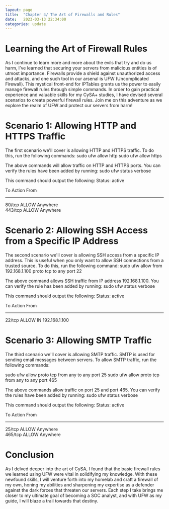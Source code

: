 ```yaml
---
layout: page
title:  "Chapter 4/ The Art of Firewalls and Rules"
date:   2023-03-13 22:34:00
categories: update
---
```


# Learning the Art of Firewall Rules

As I continue to learn more and more about the evils that try and do us harm, I’ve learned that securing your servers from malicious entities 
is of utmost importance. Firewalls provide a shield against unauthorized access and attacks, and one such tool in our arsenal is UFW (Uncomplicated Firewall). 
This mystical front-end for IPTables grants us the power to easily manage firewall rules through simple commands. In order to gain practical experience and 
valuable skills for my CySA+ studies, I have devised several scenarios to create powerful firewall rules. Join me on this adventure as we explore the realm 
of UFW and protect our servers from harm!

# Scenario 1: Allowing HTTP and HTTPS Traffic

The first scenario we'll cover is allowing HTTP and HTTPS traffic. To do this, run the following commands:
  sudo ufw allow http
  sudo ufw allow https
  
The above commands will allow traffic on HTTP and HTTPS ports. You can verify the rules have been added by running:
  sudo ufw status verbose

This command should output the following:
  Status: active

  To                         Action      From
  __                         _____       ____
  80/tcp                     ALLOW       Anywhere                  
  443/tcp                    ALLOW       Anywhere                  

# Scenario 2: Allowing SSH Access from a Specific IP Address

The second scenario we'll cover is allowing SSH access from a specific IP address. This is useful when you only want to allow SSH connections from a 
trusted source. To do this, run the following command:
  sudo ufw allow from 192.168.1.100 proto tcp to any port 22

The above command allows SSH traffic from IP address 192.168.1.100. You can verify the rule has been added by running:
  sudo ufw status verbose

This command should output the following:
  Status: active

  To                         Action      From
  __                         ____        ____
  22/tcp                     ALLOW IN    192.168.1.100

# Scenario 3: Allowing SMTP Traffic
The third scenario we'll cover is allowing SMTP traffic. SMTP is used for sending email messages between servers. To allow SMTP traffic, run the following 
commands:

  sudo ufw allow proto tcp from any to any port 25
  sudo ufw allow proto tcp from any to any port 465

The above commands allow traffic on port 25 and port 465. You can verify the rules have been added by running:
  sudo ufw status verbose

This command should output the following:
  Status: active

  To                         Action      From
  __                         ____        ____
  25/tcp                     ALLOW       Anywhere                  
  465/tcp                    ALLOW       Anywhere                  

# Conclusion
As I delved deeper into the art of CySA, I found that the basic firewall rules we learned using UFW were vital in solidifying my knowledge. With these 
newfound skills, I will venture forth into my homelab and craft a firewall of my own, honing my abilities and sharpening my expertise as a defender 
against the dark forces that threaten our servers. Each step I take brings me closer to my ultimate goal of becoming a SOC analyst, and with UFW as my 
guide, I will blaze a trail towards that destiny.
